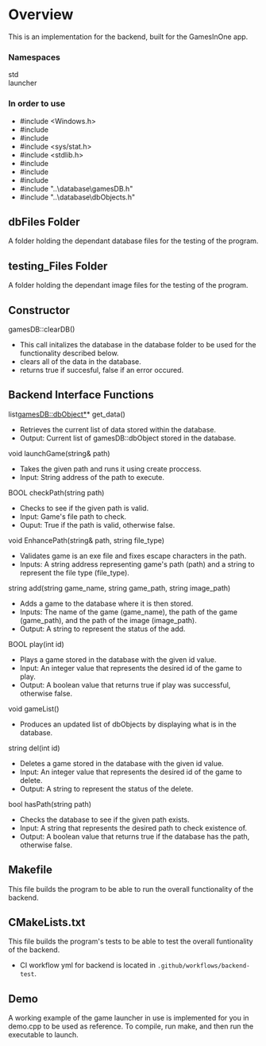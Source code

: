 # Overview
This is an implementation for the backend, built for the GamesInOne app.
### Namespaces
std\
launcher

### In order to use
- \#include <Windows.h>
- \#include <iostream>
- \#include <string>
- \#include <sys/stat.h>
- \#include <stdlib.h>
- \#include <fstream>
- \#include <algorithm>
- \#include <list>
- \#include "..\database\gamesDB.h"
- \#include "..\database\dbObjects.h"

## dbFiles Folder
A folder holding the dependant database files for the testing of the program. 
## testing_Files Folder
A folder holding the dependant image files for the testing of the program. 
## Constructor
  
gamesDB::clearDB()
- This call initalizes the database in the database folder to be used for the functionality described below.
- clears all of the data in the database.
- returns true if succesful, false if an error occured.

## Backend Interface Functions
list<gamesDB::dbObject*>* get_data()
- Retrieves the current list of data stored within the database.
- Output: Current list of gamesDB::dbObject stored in the database.

void launchGame(string& path)
- Takes the given path and runs it using create proccess.
- Input: String address of the path to execute.

BOOL checkPath(string path)
- Checks to see if the given path is valid.
- Input: Game's file path to check.
- Ouput: True if the path is valid, otherwise false.

void EnhancePath(string& path, string file_type)
- Validates game is an exe file and fixes escape characters in the path.
- Inputs: A string address representing game's path (path) and a string to represent the file type (file_type).

string add(string game_name, string game_path, string image_path)
- Adds a game to the database where it is then stored.
- Inputs: The name of the game (game_name), the path of the game (game_path), and the path of the image (image_path).
- Output: A string to represent the status of the add.

BOOL play(int id)
- Plays a game stored in the database with the given id value.
- Input:  An integer value that represents the desired id of the game to play.
- Output: A boolean value that returns true if play was successful, otherwise false.

void gameList()
- Produces an updated list of dbObjects by displaying what is in the database.

string del(int id)
- Deletes a game stored in the database with the given id value.
- Input:  An integer value that represents the desired id of the game to delete.
- Output: A string to represent the status of the delete.

bool hasPath(string path)
- Checks the database to see if the given path exists.
- Input:  A string that represents the desired path to check existence of.
- Output: A boolean value that returns true if the database has the path, otherwise false.

## Makefile
This file builds the program to be able to run the overall functionality of the backend.
  
## CMakeLists.txt
This file builds the program's tests to be able to test the overall funtionality of the backend.
- CI workflow yml for backend is located in `.github/workflows/backend-test`.

## Demo
A working example of the game launcher in use is implemented for you in demo.cpp to be used as reference. To compile, run make, and then run the executable to launch.
